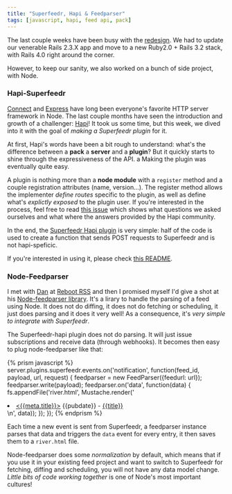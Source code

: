 ```yaml
---
title: "Superfeedr, Hapi & Feedparser"
tags: [javascript, hapi, feed api, pack]
---
```


The last couple weeks have been busy with the [redesign](http://blog.superfeedr.com/survey-redesign/). We had to update our venerable Rails 2.3.X app and move to a new Ruby2.0 + Rails 3.2 stack, with Rails 4.0 right around the corner.

However, to keep our sanity, we also worked on a bunch of side project, with Node. 

### Hapi-Superfeedr

[Connect](https://github.com/senchalabs/connect#readme) and [Express](http://expressjs.com/) have long been everyone's favorite HTTP server framework in Node. The last couple months have seen the introduction and growth of a challenger: [Hapi](http://hapijs.com/)! It took us some time, but this week, we dived into it with the goal of *making a Superfeedr plugin* for it.

At first, Hapi's words have been a bit rough to understand: what's the difference between a **pack** a **server** and a **plugin**? But it quickly starts to shine through the expressiveness of the API. a
Making the plugin was eventually quite easy. 

A plugin is nothing more than a **node module** with a `register` method and a couple registration attributes (name, version...). The register method allows the implementer *define routes* specific to the plugin, as well as define what's *explictly exposed* to the plugin user. If you're interested in the process, feel free to read [this issue](https://github.com/hapijs/discuss/issues/1) which shows what questions we asked ourselves and what where the answers provided by the Hapi community.

In the end, the [Superfeedr Hapi plugin](https://github.com/superfeedr/superfeedr-hapi) is very simple: half of the code is used to create a function that sends POST requests to Superfeedr and is not hapi-speficic.

If you're interested in using it, please check [this README](https://github.com/superfeedr/superfeedr-hapi).

### Node-Feedparser

I met with [Dan](http://yabfog.com/blog/) at [Reboot RSS](https://github.com/Reboot-RSS/reboot-rss) and then I promised myself I'd give a shot at his [Node-feedparser library](https://github.com/danmactough/node-feedparser). It's a lirary to handle the parsing of a feed using Node. It does not do diffing, it does not do fetching or scheduling, it just does parsing and it does it very well! As a consequence, it's *very simple to integrate with Superfeedr*.

The Superfeedr-hapi plugin does not do parsing. It will just issue subscriptions and receive data (through webhooks). It becomes then easy to plug node-feedparser like that:

{% prism javascript %}  
server.plugins.superfeedr.events.on('notification', function(feed_id, payload, url, request) {
  feedparser = new FeedParser({feedurl: url});
  feedparser.write(payload);
  feedparser.on('data', function(data) {
    fs.appendFile('river.html', Mustache.render('<li><a href="{{meta.link}}"><{{meta.title}}></a> {{pubdate}} - <a href="{{link}}">{{title}}</a></li>\n', data));
  });
});
{% endprism %}

Each time a new event is sent from Superfeedr, a feedparser instance parses that data and triggers the `data` event for every entry, it then saves them to a `river.html` file.

Node-feedparser does some *normalization* by default, which means that if you use it in your existing feed project and want to switch to Superfeedr for fetching, diffing and scheduling, you will not have any data model change. *Little bits of code working together* is one of Node's most important cultures!




